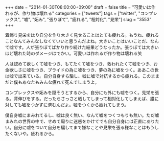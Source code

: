+++
date = "2014-01-30T08:00:00+09:00"
draft = false
title = "可愛いは作れるが、作り物は壊れる"
categories = ["tweets"]
tags = ["twitter", "コンプレックス", "嘘", "妬み", "張りぼて", "疲れる", "相対化", "見栄"]
slug = "3553"
+++

着飾り見栄をはり自分を作り大きく見せることはとても疲れる。もうね、疲れることなんてみんなしなくていいと思うんだよね。大きいことはいいことだ、なんて嘘です。人が張りぼてばかり作り続けた結果どうなったか。張りぼては大きいほど壊れた時のダメージはでかい。可愛いは作れるが作り物は壊れる笑

人は認めて欲しくて嘘をつき、もてたくて嘘をつき、救われたくて嘘をつき、お金欲しさに嘘をつき、プライドの為に嘘をつき、夢の為に嘘をつく。ああこの世は嘘で出来ている。自分自身すら騙し、嘘に嘘で対抗するから疲れる。このままだと僕もあなたもみんな疲れて死んでしまうよ。

コンプレックスや妬みを隠そうとするから、自分にも外にも嘘をつく。見栄を張る。背伸びをする。だったらさっさと晒してしまって相対化してしまえば、誰に対しても嘘をつかずに済むんだよ。嘘をつくから疲れてしまう。

僕自身嘘にまみれてるし、嘘は良く無い、なんて嘘をつくつもりも無い。ただ嘘まみれの世界の中で、せめて周りに迷惑をかけてでも自分自身には正直にありたい。自分に嘘をついて自分を騙してまで嫌なことや見栄を張る様なことはもうしたくないや。疲れるから。
